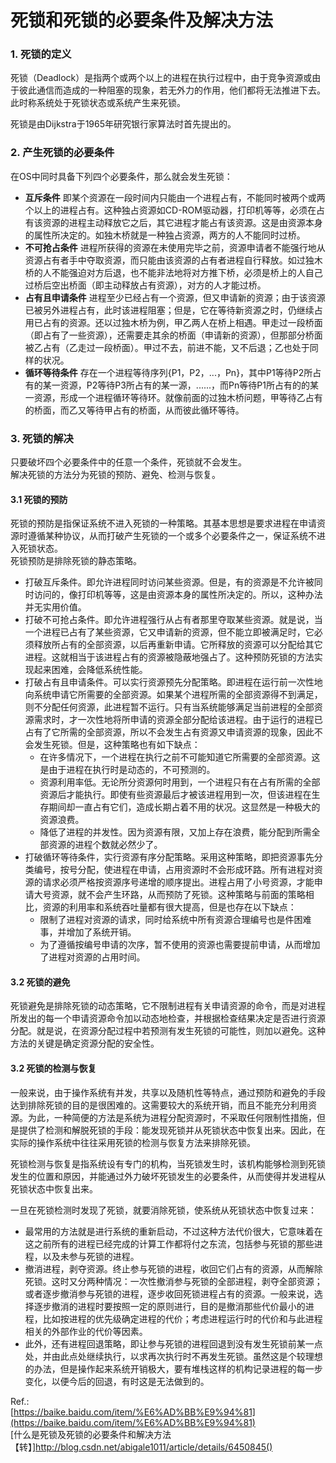 # 死锁和死锁的必要条件及解决方法

### 1. 死锁的定义

死锁（Deadlock）是指两个或两个以上的进程在执行过程中，由于竞争资源或由于彼此通信而造成的一种阻塞的现象，若无外力的作用，他们都将无法推进下去。此时称系统处于死锁状态或系统产生来死锁。

死锁是由Dijkstra于1965年研究银行家算法时首先提出的。

### 2. 产生死锁的必要条件

在OS中同时具备下列四个必要条件，那么就会发生死锁：  
* **互斥条件** 即某个资源在一段时间内只能由一个进程占有，不能同时被两个或两个以上的进程占有。这种独占资源如CD-ROM驱动器，打印机等等，必须在占有该资源的进程主动释放它之后，其它进程才能占有该资源。这是由资源本身的属性所决定的。如独木桥就是一种独占资源，两方的人不能同时过桥。
* **不可抢占条件** 进程所获得的资源在未使用完毕之前，资源申请者不能强行地从资源占有者手中夺取资源，而只能由该资源的占有者进程自行释放。如过独木桥的人不能强迫对方后退，也不能非法地将对方推下桥，必须是桥上的人自己过桥后空出桥面（即主动释放占有资源），对方的人才能过桥。
* **占有且申请条件** 进程至少已经占有一个资源，但又申请新的资源；由于该资源已被另外进程占有，此时该进程阻塞；但是，它在等待新资源之时，仍继续占用已占有的资源。还以过独木桥为例，甲乙两人在桥上相遇。甲走过一段桥面（即占有了一些资源），还需要走其余的桥面（申请新的资源），但那部分桥面被乙占有（乙走过一段桥面）。甲过不去，前进不能，又不后退；乙也处于同样的状况。
* **循环等待条件** 存在一个进程等待序列{P1，P2，...，Pn}，其中P1等待P2所占有的某一资源，P2等待P3所占有的某一源，......，而Pn等待P1所占有的的某一资源，形成一个进程循环等待环。就像前面的过独木桥问题，甲等待乙占有的桥面，而乙又等待甲占有的桥面，从而彼此循环等待。

### 3. 死锁的解决

只要破坏四个必要条件中的任意一个条件，死锁就不会发生。  
解决死锁的方法分为死锁的预防、避免、检测与恢复。

#### 3.1 死锁的预防

死锁的预防是指保证系统不进入死锁的一种策略。其基本思想是要求进程在申请资源时遵循某种协议，从而打破产生死锁的一个或多个必要条件之一，保证系统不进入死锁状态。  
死锁预防是排除死锁的静态策略。

* 打破互斥条件。即允许进程同时访问某些资源。但是，有的资源是不允许被同时访问的，像打印机等等，这是由资源本身的属性所决定的。所以，这种办法并无实用价值。
* 打破不可抢占条件。即允许进程强行从占有者那里夺取某些资源。就是说，当一个进程已占有了某些资源，它又申请新的资源，但不能立即被满足时，它必须释放所占有的全部资源，以后再重新申请。它所释放的资源可以分配给其它进程。这就相当于该进程占有的资源被隐蔽地强占了。这种预防死锁的方法实现起来困难，会降低系统性能。
* 打破占有且申请条件。可以实行资源预先分配策略。即进程在运行前一次性地向系统申请它所需要的全部资源。如果某个进程所需的全部资源得不到满足，则不分配任何资源，此进程暂不运行。只有当系统能够满足当前进程的全部资源需求时，才一次性地将所申请的资源全部分配给该进程。由于运行的进程已占有了它所需的全部资源，所以不会发生占有资源又申请资源的现象，因此不会发生死锁。但是，这种策略也有如下缺点：  
  * 在许多情况下，一个进程在执行之前不可能知道它所需要的全部资源。这是由于进程在执行时是动态的，不可预测的。
  * 资源利用率低。无论所分资源何时用到，一个进程只有在占有所需的全部资源后才能执行。即使有些资源最后才被该进程用到一次，但该进程在生存期间却一直占有它们，造成长期占着不用的状况。这显然是一种极大的资源浪费。
  * 降低了进程的并发性。因为资源有限，又加上存在浪费，能分配到所需全部资源的进程个数就必然少了。
* 打破循环等待条件，实行资源有序分配策略。采用这种策略，即把资源事先分类编号，按号分配，使进程在申请，占用资源时不会形成环路。所有进程对资源的请求必须严格按资源序号递增的顺序提出。进程占用了小号资源，才能申请大号资源，就不会产生环路，从而预防了死锁。这种策略与前面的策略相比，资源的利用率和系统吞吐量都有很大提高，但是也存在以下缺点：  
  * 限制了进程对资源的请求，同时给系统中所有资源合理编号也是件困难事，并增加了系统开销。
  * 为了遵循按编号申请的次序，暂不使用的资源也需要提前申请，从而增加了进程对资源的占用时间。

#### 3.2 死锁的避免

死锁避免是排除死锁的动态策略，它不限制进程有关申请资源的命令，而是对进程所发出的每一个申请资源命令加以动态地检查，并根据检查结果决定是否进行资源分配。就是说，在资源分配过程中若预测有发生死锁的可能性，则加以避免。这种方法的关键是确定资源分配的安全性。

#### 3.2 死锁的检测与恢复

一般来说，由于操作系统有并发，共享以及随机性等特点，通过预防和避免的手段达到排除死锁的目的是很困难的。这需要较大的系统开销，而且不能充分利用资源。为此，一种简便的方法是系统为进程分配资源时，不采取任何限制性措施，但是提供了检测和解脱死锁的手段：能发现死锁并从死锁状态中恢复出来。因此，在实际的操作系统中往往采用死锁的检测与恢复方法来排除死锁。

死锁检测与恢复是指系统设有专门的机构，当死锁发生时，该机构能够检测到死锁发生的位置和原因，并能通过外力破坏死锁发生的必要条件，从而使得并发进程从死锁状态中恢复出来。

一旦在死锁检测时发现了死锁，就要消除死锁，使系统从死锁状态中恢复过来：  
* 最常用的方法就是进行系统的重新启动，不过这种方法代价很大，它意味着在这之前所有的进程已经完成的计算工作都将付之东流，包括参与死锁的那些进程，以及未参与死锁的进程。
* 撤消进程，剥夺资源。终止参与死锁的进程，收回它们占有的资源，从而解除死锁。这时又分两种情况：一次性撤消参与死锁的全部进程，剥夺全部资源；或者逐步撤消参与死锁的进程，逐步收回死锁进程占有的资源。一般来说，选择逐步撤消的进程时要按照一定的原则进行，目的是撤消那些代价最小的进程，比如按进程的优先级确定进程的代价；考虑进程运行时的代价和与此进程相关的外部作业的代价等因素。
*  此外，还有进程回退策略，即让参与死锁的进程回退到没有发生死锁前某一点处，并由此点处继续执行，以求再次执行时不再发生死锁。虽然这是个较理想的办法，但是操作起来系统开销极大，要有堆栈这样的机构记录进程的每一步变化，以便今后的回退，有时这是无法做到的。

Ref.:  
[https://baike.baidu.com/item/%E6%AD%BB%E9%94%81](https://baike.baidu.com/item/%E6%AD%BB%E9%94%81)  
[什么是死锁及死锁的必要条件和解决方法【转】]http://blog.csdn.net/abigale1011/article/details/6450845()
